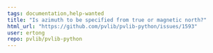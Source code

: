 ```yaml
---
tags: documentation,help-wanted
title: "Is azimuth to be specified from true or magnetic north?"
html_url: "https://github.com/pvlib/pvlib-python/issues/1593"
user: ertong
repo: pvlib/pvlib-python
---
```


